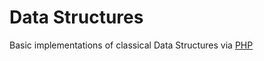 Data Structures
===============

Basic implementations of classical Data Structures via [PHP](http://php.net/)
